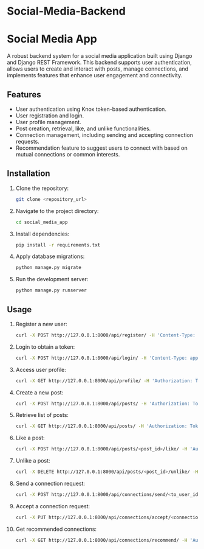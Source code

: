 # Social-Media-Backend
# Social Media App

A robust backend system for a social media application built using Django and Django REST Framework. This backend supports user authentication, allows users to create and interact with posts, manage connections, and implements features that enhance user engagement and connectivity.

## Features

- User authentication using Knox token-based authentication.
- User registration and login.
- User profile management.
- Post creation, retrieval, like, and unlike functionalities.
- Connection management, including sending and accepting connection requests.
- Recommendation feature to suggest users to connect with based on mutual connections or common interests.

## Installation

1. Clone the repository:

    ```bash
    git clone <repository_url>
    ```

2. Navigate to the project directory:

    ```bash
    cd social_media_app
    ```

3. Install dependencies:

    ```bash
    pip install -r requirements.txt
    ```

4. Apply database migrations:

    ```bash
    python manage.py migrate
    ```

5. Run the development server:

    ```bash
    python manage.py runserver
    ```

## Usage

1. Register a new user:

    ```bash
    curl -X POST http://127.0.0.1:8000/api/register/ -H 'Content-Type: application/json' -d '{"username": "new_user", "email": "new_user@example.com", "password": "your_password"}'
    ```

2. Login to obtain a token:

    ```bash
    curl -X POST http://127.0.0.1:8000/api/login/ -H 'Content-Type: application/json' -d '{"username": "new_user", "password": "your_password"}'
    ```

3. Access user profile:

    ```bash
    curl -X GET http://127.0.0.1:8000/api/profile/ -H 'Authorization: Token <your_token>'
    ```

4. Create a new post:

    ```bash
    curl -X POST http://127.0.0.1:8000/api/posts/ -H 'Authorization: Token <your_token>' -H 'Content-Type: application/json' -d '{"title": "New Post", "content": "This is the content of the post."}'
    ```

5. Retrieve list of posts:

    ```bash
    curl -X GET http://127.0.0.1:8000/api/posts/ -H 'Authorization: Token <your_token>'
    ```

6. Like a post:

    ```bash
    curl -X POST http://127.0.0.1:8000/api/posts/<post_id>/like/ -H 'Authorization: Token <your_token>'
    ```

7. Unlike a post:

    ```bash
    curl -X DELETE http://127.0.0.1:8000/api/posts/<post_id>/unlike/ -H 'Authorization: Token <your_token>'
    ```

8. Send a connection request:

    ```bash
    curl -X POST http://127.0.0.1:8000/api/connections/send/<to_user_id>/ -H 'Authorization: Token <your_token>'
    ```

9. Accept a connection request:

    ```bash
    curl -X PUT http://127.0.0.1:8000/api/connections/accept/<connection_id>/ -H 'Authorization: Token <your_token>'
    ```

10. Get recommended connections:

    ```bash
    curl -X GET http://127.0.0.1:8000/api/connections/recommend/ -H 'Authorization: Token <your_token>'
    ```
